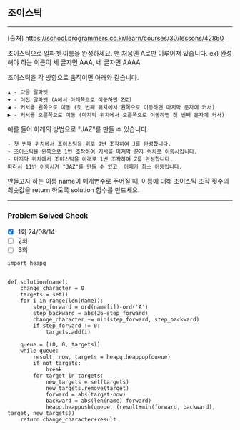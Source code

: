 ## 조이스틱

---

[출처] https://school.programmers.co.kr/learn/courses/30/lessons/42860

조이스틱으로 알파벳 이름을 완성하세요. 맨 처음엔 A로만 이루어져 있습니다.
ex) 완성해야 하는 이름이 세 글자면 AAA, 네 글자면 AAAA

조이스틱을 각 방향으로 움직이면 아래와 같습니다.
~~~
▲ - 다음 알파벳
▼ - 이전 알파벳 (A에서 아래쪽으로 이동하면 Z로)
◀ - 커서를 왼쪽으로 이동 (첫 번째 위치에서 왼쪽으로 이동하면 마지막 문자에 커서)
▶ - 커서를 오른쪽으로 이동 (마지막 위치에서 오른쪽으로 이동하면 첫 번째 문자에 커서)
~~~
예를 들어 아래의 방법으로 "JAZ"를 만들 수 있습니다.
~~~
- 첫 번째 위치에서 조이스틱을 위로 9번 조작하여 J를 완성합니다.
- 조이스틱을 왼쪽으로 1번 조작하여 커서를 마지막 문자 위치로 이동시킵니다.
- 마지막 위치에서 조이스틱을 아래로 1번 조작하여 Z를 완성합니다.
따라서 11번 이동시켜 "JAZ"를 만들 수 있고, 이때가 최소 이동입니다.
~~~

만들고자 하는 이름 name이 매개변수로 주어질 때, 
이름에 대해 조이스틱 조작 횟수의 최솟값을 return 하도록 solution 함수를 만드세요.

---
### Problem Solved Check
- [x] 1회  24/08/14
- [ ] 2회
- [ ] 3회
~~~
import heapq


def solution(name):
    change_character = 0
    targets = set()
    for i in range(len(name)):
        step_forward = ord(name[i])-ord('A')
        step_backward = abs(26-step_forward)
        change_character += min(step_forward, step_backward)
        if step_forward != 0:
            targets.add(i)

    queue = [(0, 0, targets)]
    while queue:
        result, now, targets = heapq.heappop(queue)
        if not targets:
            break
        for target in targets:
            new_targets = set(targets)
            new_targets.remove(target)
            forward = abs(target-now)
            backward = abs(len(name)-forward)
            heapq.heappush(queue, (result+min(forward, backward), target, new_targets))
    return change_character+result
    
~~~